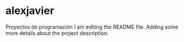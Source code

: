 # alexjavier
Proyectos de programación
I am editing the README file. Adding some more details about the project description.
